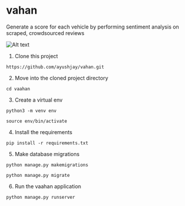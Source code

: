 # vahan
Generate a score for each vehicle by performing sentiment analysis on scraped, crowdsourced reviews

![Alt text](https://user-images.githubusercontent.com/83749892/259807711-f2c3c969-8f47-4367-ac77-4d9a51fa6f53.gif)  


1. Clone this project
```
https://github.com/ayushjay/vahan.git
```
2. Move into the cloned project directory
```
cd vaahan
```
3. Create a virtual env
```
python3 -m venv env

source env/bin/activate
```
4. Install the requirements
```
pip install -r requirements.txt
```
5. Make database migrations
```
python manage.py makemigrations

python manage.py migrate
```
6. Run the vaahan application
```
python manage.py runserver
```

